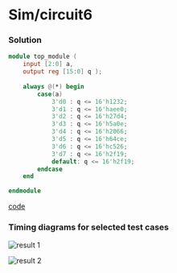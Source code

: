 # Sim/circuit6
### Solution
```Verilog
module top_module (
    input [2:0] a,
    output reg [15:0] q ); 
    
    always @(*) begin
        case(a)
            3'd0 : q <= 16'h1232;
            3'd1 : q <= 16'haee0;
            3'd2 : q <= 16'h27d4;
            3'd3 : q <= 16'h5a0e;
            3'd4 : q <= 16'h2066;
            3'd5 : q <= 16'h64ce;
            3'd6 : q <= 16'hc526;
            3'd7 : q <= 16'h2f19;
            default: q <= 16'h2f19;
        endcase
    end

endmodule
```
[code](./169.v)

### Timing diagrams for selected test cases
![result 1](./result_1.png)

![result 2](./result_2.png)
